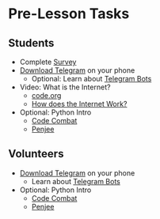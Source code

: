 # Pre-Lesson Tasks

## Students

* Complete [Survey](https://goo.gl/forms/mBxLLekZnuqzZFo13)
* [Download Telegram](https://telegram.org) on your phone
  * Optional: Learn about [Telegram Bots](https://core.telegram.org/bots)
* Video: What is the Internet?
  * [code.org](https://www.youtube.com/watch?v=Dxcc6ycZ73M)
  * [How does the Internet Work?](https://www.youtube.com/watch?v=xeyLiXRGNaE)
* Optional: Python Intro
  * [Code Combat](https://codecombat.com/play?hour_of_code=true)
  * [Penjee](https://penjee.com/hoc/welcome)

## Volunteers

* [Download Telegram](https://telegram.org) on your phone
  * Learn about [Telegram Bots](https://core.telegram.org/bots)
* Optional: Python Intro
  * [Code Combat](https://codecombat.com/play?hour_of_code=true)
  * [Penjee](https://penjee.com/hoc/welcome)
